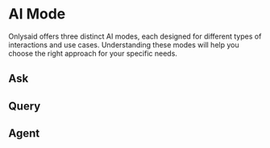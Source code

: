 # AI Mode

Onlysaid offers three distinct AI modes, each designed for different types of interactions and use cases. Understanding these modes will help you choose the right approach for your specific needs.

## Ask

## Query

## Agent
